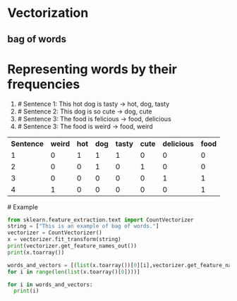 <h1>Vectorization</h1>

## bag of words
# Representing words by their frequencies

<ol>
    <li>
        # Sentence 1: This hot dog is tasty -> hot, dog, tasty
    </li>
    <li>
        # Sentence 2: This dog is so cute -> dog, cute
    </li>
    <li>
        # Sentence 3: The food is felicious -> food, delicious
    </li>
    <li>
        # Sentence 3: The food is weird -> food, weird
    </li>
</ol>
<table>
    <tr>
        <th>
            Sentence
        </th>
        <th>
            weird
        </th>
        <th>
            hot
        </th>
        <th>
            dog
        </th>
        <th>
            tasty
        </th>
        <th>
            cute
        </th>
        <th>
            delicious
        </th>
        <th>
            food
        </th>
    </tr>
    <tr>
        <td>1</td>
        <td>0</td>
        <td>1</td>
        <td>1</td>
        <td>1</td>
        <td>0</td>
        <td>0</td>
        <td>0</td>
    </tr>
    <tr>
        <td>2</td>
        <td>0</td>
        <td>0</td>
        <td>1</td>
        <td>0</td>
        <td>1</td>
        <td>0</td>
        <td>0</td>
    </tr>
    <tr>
        <td>3</td>
        <td>0</td>
        <td>0</td>
        <td>0</td>
        <td>0</td>
        <td>0</td>
        <td>1</td>
        <td>1</td>
    </tr>
    <tr>
        <td>4</td>
        <td>1</td>
        <td>0</td>
        <td>0</td>
        <td>0</td>
        <td>0</td>
        <td>0</td>
        <td>1</td>
    </tr>

</table>
# Example
    
```python
from sklearn.feature_extraction.text import CountVectorizer
string = ["This is an example of bag of words."]
vectorizer = CountVectorizer()
x = vectorizer.fit_transform(string)
print(vectorizer.get_feature_names_out())
print(x.toarray())
```
    
```python
words_and_vectors = [(list(x.toarray())[0][i],vectorizer.get_feature_names_out()[i])
for i in range(len(list(x.toarray()[0])))]

for i in words_and_vectors:
  print(i)
    
```
    







